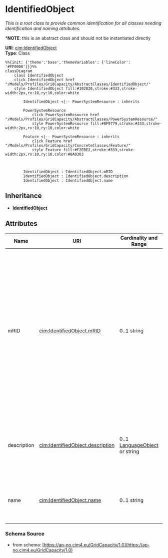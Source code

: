 # IdentifiedObject

_This is a root class to provide common identification for all classes needing identification and naming attributes._

*__NOTE__: this is an abstract class and should not be instantiated directly

**URI**: [cim:IdentifiedObject](https://cim.ucaiug.io/ns#IdentifiedObject)<br />
**Type**: Class

```mermaid
%%{init: {'theme':'base','themeVariables': {'lineColor': '#FF0000'}}}%%
classDiagram
    class IdentifiedObject
    click IdentifiedObject href "/Models/Profiles/GridCapacity/AbstractClasses/IdentifiedObject/"
    style IdentifiedObject fill:#102820,stroke:#333,stroke-width:2px,rx:10,ry:10,color:white

        IdentifiedObject <|-- PowerSystemResource : inherits

        PowerSystemResource
            click PowerSystemResource href "/Models/Profiles/GridCapacity/AbstractClasses/PowerSystemResource/"
            style PowerSystemResource fill:#8F9779,stroke:#333,stroke-width:2px,rx:10,ry:10,color:white

        Feature <|-- PowerSystemResource : inherits
            click Feature href "/Models/Profiles/GridCapacity/ConcreteClasses/Feature/"
            style Feature fill:#F2EBE2,stroke:#333,stroke-width:2px,rx:10,ry:10,color:#8A0303



        IdentifiedObject : IdentifiedObject.mRID
        IdentifiedObject : IdentifiedObject.description
        IdentifiedObject : IdentifiedObject.name
```

## Inheritance
* **IdentifiedObject**

## Attributes
| Name | URI | Cardinality and Range | Description | Inheritance |
| ---  | --- | --- | --- | --- |
| mRID | [cim:IdentifiedObject.mRID](https://cim.ucaiug.io/ns#IdentifiedObject.mRID) | 0..1 string | Master resource identifier issued by a model authority. The mRID is unique within an exchange context. Global uniqueness is easily achieved by using a UUID, as specified in RFC 4122, for the mRID. The use of UUID is strongly recommended.For CIMXML data files in RDF syntax conforming to IEC 61970-552, the mRID is mapped to rdf:ID or rdf:about attributes that identify CIM object elements. | direct |
| description | [cim:IdentifiedObject.description](https://cim.ucaiug.io/ns#IdentifiedObject.description) | 0..1 [LanguageObject](/Models/Profiles/GridCapacity/ConcreteClasses/LanguageObject/) or string | The description is a free human readable text describing or naming the object. It may be non unique and may not correlate to a naming hierarchy. | direct |
| name | [cim:IdentifiedObject.name](https://cim.ucaiug.io/ns#IdentifiedObject.name) | 0..1 string | The name is any free human readable and possibly non unique text naming the object. | direct |

### Schema Source
* from schema: [https://ap-no.cim4.eu/GridCapacity/1.0](https://ap-no.cim4.eu/GridCapacity/1.0)
